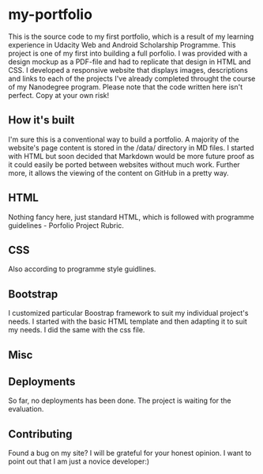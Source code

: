 # my-portfolio
This is the source code to my first portfolio, which is a result of my learning experience in Udacity Web and Android Scholarship Programme. 
This project is one of my first into building a full porfolio. I was provided with a design mockup as a PDF-file and had to replicate that 
design in HTML and CSS. I developed a responsive website that displays images, descriptions and links to each of the projects I've already 
completed throught the course of my Nanodegree program. Please note that the code written here isn't perfect. Copy at your own risk!

## How it's built
I'm sure this is a conventional way to build a portfolio. A majority of the website's page content is stored in the /data/ directory in 
MD files. I started with HTML but soon decided that Markdown would be more future proof as it could easily be ported between websites 
without much work. Further more, it allows the viewing of the content on GitHub in a pretty way.

## HTML
Nothing fancy here, just standard HTML, which is followed with programme guidelines - Porfolio Project Rubric.

## CSS
Also according to programme style guidlines.

## Bootstrap
I customized particular Boostrap framework to suit my individual project's needs. I started with the basic HTML template and then adapting 
it to suit my needs. I did the same with the css file.
## Misc
## Deployments
So far, no deployments has been done. The project is waiting for the evaluation.

## Contributing
Found a bug on my site? I will be grateful for your honest opinion. I want to point out that I am just a novice developer:)
